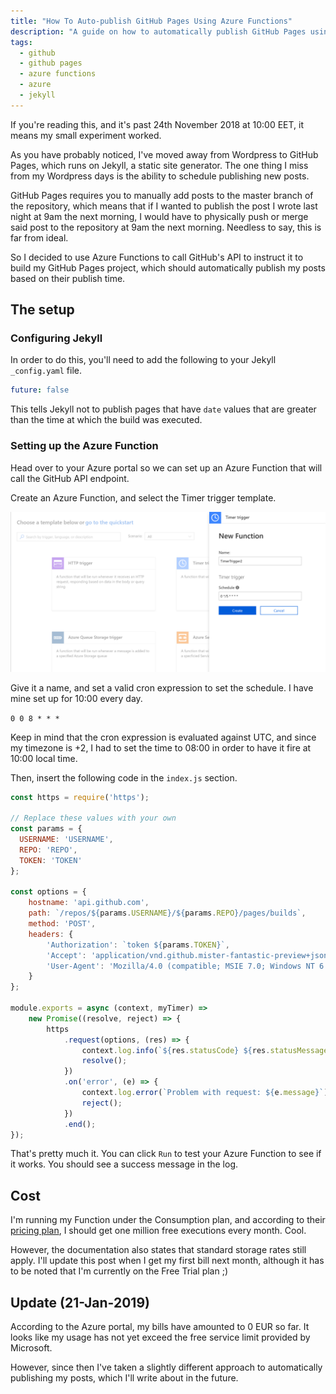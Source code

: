 ```yaml
---
title: "How To Auto-publish GitHub Pages Using Azure Functions"
description: "A guide on how to automatically publish GitHub Pages using Azure Functions."
tags: 
  - github
  - github pages
  - azure functions
  - azure
  - jekyll
---
```


If you're reading this, and it's past 24th November 2018 at 10:00 EET, it means my small experiment worked.

As you have probably noticed, I've moved away from Wordpress to GitHub Pages, which runs on Jekyll, a static site generator. The one thing I miss from my Wordpress days is the ability to schedule publishing new posts.

GitHub Pages requires you to manually add posts to the master branch of the repository, which means that if I wanted to publish the post I wrote last night at 9am the next morning, I would have to physically push or merge said post to the repository at 9am the next morning. Needless to say, this is far from ideal.

So I decided to use Azure Functions to call GitHub's API to instruct it to build my GitHub Pages project, which should automatically publish my posts based on their publish time.

<!--more-->

## The setup

### Configuring Jekyll

In order to do this, you'll need to add the following to your Jekyll `_config.yaml` file.

```yaml
future: false
```

This tells Jekyll not to publish pages that have `date` values that are greater than the time at which the build was executed.

### Setting up the Azure Function

Head over to your Azure portal so we can set up an Azure Function that will call the GitHub API endpoint.

Create an Azure Function, and select the Timer trigger template. 

[![alt text][figure 1]][2]

Give it a name, and set a valid cron expression to set the schedule. I have mine set up for 10:00 every day.

`0 0 8 * * *`

Keep in mind that the cron expression is evaluated against UTC, and since my timezone is +2, I had to set the time to 08:00 in order to have it fire at 10:00 local time.

Then, insert the following code in the `index.js` section.

```js
const https = require('https');

// Replace these values with your own
const params = {
  USERNAME: 'USERNAME',
  REPO: 'REPO',
  TOKEN: 'TOKEN'
};

const options = {
    hostname: 'api.github.com',
    path: `/repos/${params.USERNAME}/${params.REPO}/pages/builds`,
    method: 'POST',
    headers: {
        'Authorization': `token ${params.TOKEN}`,
        'Accept': 'application/vnd.github.mister-fantastic-preview+json',
        'User-Agent': 'Mozilla/4.0 (compatible; MSIE 7.0; Windows NT 6.0)'
    }
};

module.exports = async (context, myTimer) => 
    new Promise((resolve, reject) => {
        https
            .request(options, (res) => {
                context.log.info(`${res.statusCode} ${res.statusMessage}`);
                resolve();
            })
            .on('error', (e) => {
                context.log.error(`Problem with request: ${e.message}`);
                reject();
            })
            .end();
});
```

That's pretty much it. You can click `Run` to test your Azure Function to see if it works. You should see a success message in the log.

## Cost

I'm running my Function under the Consumption plan, and according to their [pricing plan][1], I should get one million free executions every month. Cool.

However, the documentation also states that standard storage rates still apply. I'll update this post when I get my first bill next month, although it has to be noted that I'm currently on the Free Trial plan ;)

## Update (21-Jan-2019)

According to the Azure portal, my bills have amounted to 0 EUR so far. It looks like my usage has not yet exceed the free service limit provided by Microsoft.

However, since then I've taken a slightly different approach to automatically publishing my posts, which I'll write about in the future.

[1]: https://azure.microsoft.com/en-gb/pricing/details/functions/
[2]: /assets/img/2018/11/azure-functions-new.png
[figure 1]: /assets/img/2018/11/azure-functions-new.png "New timer trigger Azure Function dialog"
